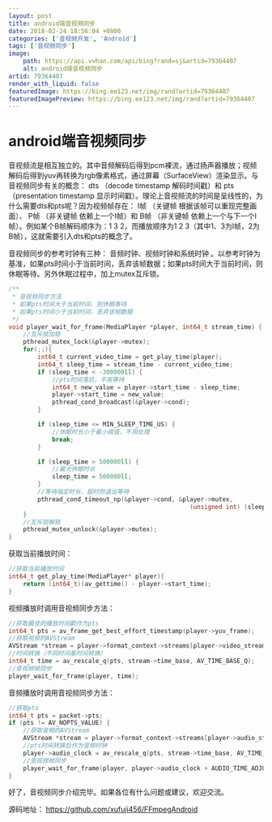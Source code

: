 ```yaml
---
layout: post
title: android端音视频同步
date: 2018-02-24 18:56:04 +0800
categories: ['音视频开发', 'Android']
tags: ['音视频同步']
image:
    path: https://api.vvhan.com/api/bing?rand=sj&artid=79364407
    alt: android端音视频同步
artid: 79364407
render_with_liquid: false
featuredImage: https://bing.ee123.net/img/rand?artid=79364407
featuredImagePreview: https://bing.ee123.net/img/rand?artid=79364407
---
```


# android端音视频同步

音视频流是相互独立的。其中音频解码后得到pcm裸流，通过扬声器播放；视频解码后得到yuv再转换为rgb像素格式，通过屏幕（SurfaceView）渲染显示。与音视频同步有关的概念：
dts
（decode timestamp 解码时间戳）和
pts
（presentation timestamp 显示时间戳）。理论上音视频流的时间是呈线性的，为什么需要dts和pts呢？因为视频帧存在：
I帧
（关键帧 根据该帧可以重现完整画面）、
P帧
（非关键帧 依赖上一个I帧）和
B帧
（非关键帧 依赖上一个与下一个I帧）。例如某个B帧解码顺序为：1 3 2，而播放顺序为1 2 3（其中1、3为I帧，2为B帧），这就需要引入dts和pts的概念了。

音视频同步的参考时钟有三种：
音频时钟、视频时钟和系统时钟
。以参考时钟为基准，如果pts时间小于当前时间，丢弃该帧数据；如果pts时间大于当前时间，则休眠等待。另外休眠过程中，加上mutex互斥锁。

```cpp
/**
 * 音视频同步方法
 * 如果pts时间大于当前时间，则休眠等待
 * 如果pts时间小于当前时间，丢弃该帧数据
 */
void player_wait_for_frame(MediaPlayer *player, int64_t stream_time) {
    //互斥锁加锁
    pthread_mutex_lock(&player->mutex);
    for(;;){
        int64_t current_video_time = get_play_time(player);
        int64_t sleep_time = stream_time - current_video_time;
        if (sleep_time < -300000ll) {
            //pts时间落后，不用等待
            int64_t new_value = player->start_time - sleep_time;
            player->start_time = new_value;
            pthread_cond_broadcast(&player->cond);
        }

        if (sleep_time <= MIN_SLEEP_TIME_US) {
            //休眠时长小于最小阈值，不用处理
            break;
        }

        if (sleep_time > 500000ll) {
            //最大休眠时长
            sleep_time = 500000ll;
        }
        //等待指定时长，超时则退出等待
        pthread_cond_timeout_np(&player->cond, &player->mutex,
                                                  (unsigned int) (sleep_time / 1000ll));
    }
    //互斥锁解锁
    pthread_mutex_unlock(&player->mutex);
}
```

获取当前播放时间：

```cpp
//获取当前播放时间
int64_t get_play_time(MediaPlayer* player){
    return (int64_t)(av_gettime() - player->start_time);
}
```

视频播放时调用音视频同步方法：

```cpp
//获取最佳的播放时间戳作为pts
int64_t pts = av_frame_get_best_effort_timestamp(player->yuv_frame);
//获取视频的AVStream
AVStream *stream = player->format_context->streams[player->video_stream_index];
//时间转换（不同时间基时间转换）
int64_t time = av_rescale_q(pts, stream->time_base, AV_TIME_BASE_Q);
//音视频帧同步
player_wait_for_frame(player, time);
```

音频播放时调用音视频同步方法：

```cpp
//获取pts
int64_t pts = packet->pts;
if (pts != AV_NOPTS_VALUE) {
    //获取音频的AVStream
    AVStream *stream = player->format_context->streams[player->audio_stream_index];
    //pts时间转换后作为音频时钟
    player->audio_clock = av_rescale_q(pts, stream->time_base, AV_TIME_BASE_Q);
    //音视频帧同步
    player_wait_for_frame(player, player->audio_clock + AUDIO_TIME_ADJUST_US);
}
```

好了，音视频同步介绍完毕。如果各位有什么问题或建议，欢迎交流。
  
源码地址：
<https://github.com/xufuji456/FFmpegAndroid>